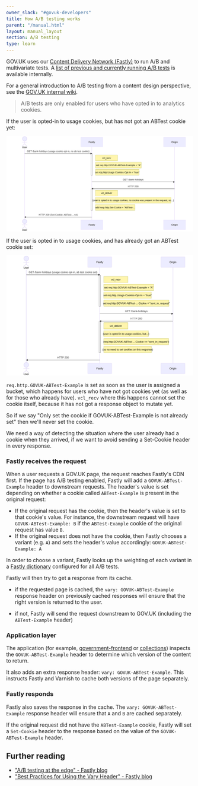 ```yaml
---
owner_slack: "#govuk-developers"
title: How A/B testing works
parent: "/manual.html"
layout: manual_layout
section: A/B testing
type: learn
---
```


GOV.UK uses our [Content Delivery Network (Fastly)][cdn] to run A/B and multivariate tests. A [list of previous and currently running A/B tests][ab-test-log] is available internally.

For a general introduction to A/B testing from a content design perspective, see the [GOV.UK internal wiki](https://gov-uk.atlassian.net/wiki/spaces/CC/pages/87097383/A+B+Testing).

> A/B tests are only enabled for users who have opted in to analytics cookies.

If the user is opted-in to usage cookies, but has not got an ABTest cookie yet:

![](images/ab-testing/opted-in.svg)

If the user is opted in to usage cookies, and has already got an ABTest cookie set:

![](images/ab-testing/opted-out.svg)

`req.http.GOVUK-ABTest-Example` is set as soon as the user is assigned a bucket, which happens for users who have not got cookies yet (as well as for those who already have). `vcl_recv` where this happens cannot set the cookie itself, because it has not got a response object to mutate yet.

So if we say "Only set the cookie if GOVUK-ABTest-Example is not already set" then we'll never set the cookie.

We need a way of detecting the situation where the user already had a cookie when they arrived, if we want to avoid sending a Set-Cookie header in every response.

### Fastly receives the request

When a user requests a GOV.UK page, the request reaches Fastly's CDN first. If the page has A/B testing enabled, Fastly will add a `GOVUK-ABTest-Example` header to downstream requests. The header's value is set depending on whether a cookie called `ABTest-Example` is present in the original request:

- If the original request has the cookie, then the header's value is set to that cookie's value. For instance, the downstream request will have `GOVUK-ABTest-Example: B` if the `ABTest-Example` cookie of the original request has value `B`.
- If the original request does not have the cookie, then Fastly chooses a variant (e.g. `A`) and sets the header's value accordingly: `GOVUK-ABTest-Example: A`

In order to choose a variant, Fastly looks up the weighting of each variant in a [Fastly dictionary][dicts] configured for all A/B tests.

Fastly will then try to get a response from its cache.

- if the requested page is cached, the `vary: GOVUK-ABTest-Example` response header on previously cached responses will ensure that the right version is returned to the user.

- if not, Fastly will send the request downstream to GOV.UK (including the `ABTest-Example` header)

### Application layer

The application (for example, [government-frontend](/repos/government-frontend.html) or [collections](/repos/collections.html)) inspects the `GOVUK-ABTest-Example` header to determine which version of the content to return.

It also adds an extra response header: `vary: GOVUK-ABTest-Example`. This instructs Fastly and Varnish to cache both versions of the page separately.

### Fastly responds

Fastly also saves the response in the cache. The `vary: GOVUK-ABTest-Example` response header will ensure that `A` and `B` are cached separately.

If the original request did not have the `ABTest-Example` cookie, Fastly will set a `Set-Cookie` header to the response based on the value of the `GOVUK-ABTest-Example` header.

## Further reading

- ["A/B testing at the edge" - Fastly blog](https://www.fastly.com/blog/ab-testing-edge)
- ["Best Practices for Using the Vary Header" - Fastly blog](https://www.fastly.com/blog/best-practices-for-using-the-vary-header)

[ab-test-log]: https://docs.google.com/spreadsheets/d/1h4vGXzIbhOWwUzourPLIc8WM-iU1b6WYOVDOZxmU1Uo/edit#gid=254065189
[cdn]: /manual/cdn.html
[dicts]: https://docs.fastly.com/guides/edge-dictionaries/

